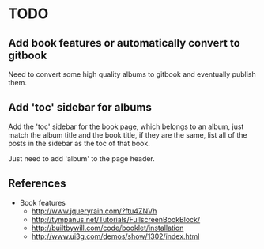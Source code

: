
# TODO

## Add book features or automatically convert to gitbook

Need to convert some high quality albums to gitbook and eventually publish
them.

## Add 'toc' sidebar for albums

Add the 'toc' sidebar for the book page, which belongs to an album, just match
the album title and the book title, if they are the same, list all of the posts
in the sidebar as the toc of that book.

Just need to add 'album' to the page header.

## References

- Book features
    * http://www.jqueryrain.com/?ftu4ZNVh
    * http://tympanus.net/Tutorials/FullscreenBookBlock/
    * http://builtbywill.com/code/booklet/installation
    * http://www.ui3g.com/demos/show/1302/index.html
